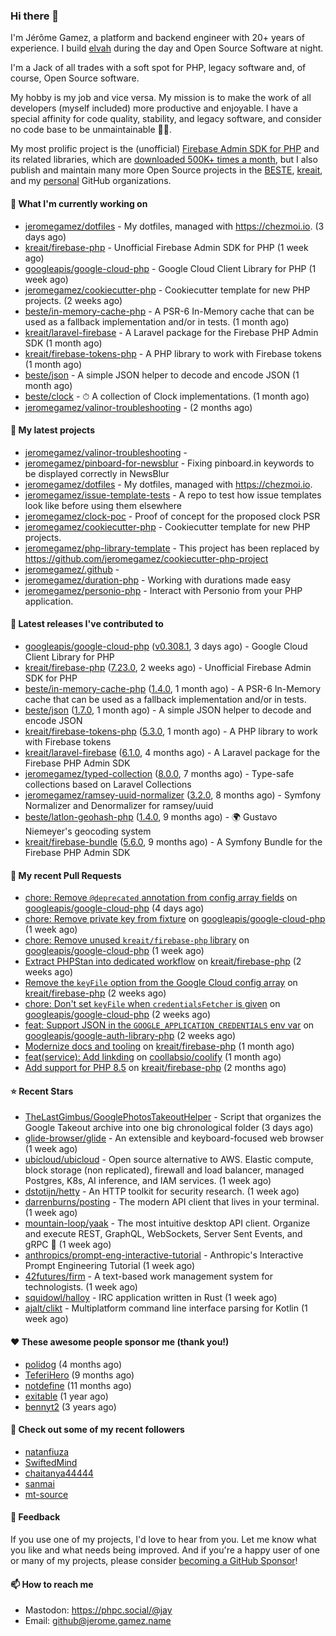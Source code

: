 ### Hi there 👋

I'm Jérôme Gamez, a platform and backend engineer with 20+ years of experience.
I build [elvah](https://www.elvah.de) during the day and Open Source Software
at night.

I'm a Jack of all trades with a soft spot for PHP, legacy software and,
of course, Open Source software.

My hobby is my job and vice versa. My mission is to make the work of all
developers (myself included) more productive and enjoyable.
I have a special affinity for code quality, stability, and legacy software,
and consider no code base to be unmaintainable 💪🏻.

My most prolific project is the (unofficial)
[Firebase Admin SDK for PHP](https://github.com/kreait/firebase-php) and its
related libraries, which are
[downloaded 500K+ times a month](https://packagist.org/packages/kreait/firebase-php/stats), but I also publish and maintain many more Open Source
projects in the [BESTE](https://github.com/beste),
[kreait](https://github.com/kreait), and my
[personal](https://github.com/jeromegamez) GitHub organizations.

#### 👷 What I'm currently working on

- [jeromegamez/dotfiles](https://github.com/jeromegamez/dotfiles) - My dotfiles, managed with https://chezmoi.io. (3 days ago)
- [kreait/firebase-php](https://github.com/kreait/firebase-php) - Unofficial Firebase Admin SDK for PHP (1 week ago)
- [googleapis/google-cloud-php](https://github.com/googleapis/google-cloud-php) - Google Cloud Client Library for PHP (1 week ago)
- [jeromegamez/cookiecutter-php](https://github.com/jeromegamez/cookiecutter-php) - Cookiecutter template for new PHP projects. (2 weeks ago)
- [beste/in-memory-cache-php](https://github.com/beste/in-memory-cache-php) - A PSR-6 In-Memory cache that can be used as a fallback implementation and/or in tests. (1 month ago)
- [kreait/laravel-firebase](https://github.com/kreait/laravel-firebase) - A Laravel package for the Firebase PHP Admin SDK (1 month ago)
- [kreait/firebase-tokens-php](https://github.com/kreait/firebase-tokens-php) - A PHP library to work with Firebase tokens (1 month ago)
- [beste/json](https://github.com/beste/json) - A simple JSON helper to decode and encode JSON (1 month ago)
- [beste/clock](https://github.com/beste/clock) - ⏱ A collection of Clock implementations. (1 month ago)
- [jeromegamez/valinor-troubleshooting](https://github.com/jeromegamez/valinor-troubleshooting) -  (2 months ago)

#### 🌱 My latest projects

- [jeromegamez/valinor-troubleshooting](https://github.com/jeromegamez/valinor-troubleshooting) - 
- [jeromegamez/pinboard-for-newsblur](https://github.com/jeromegamez/pinboard-for-newsblur) - Fixing pinboard.in keywords to be displayed correctly in NewsBlur
- [jeromegamez/dotfiles](https://github.com/jeromegamez/dotfiles) - My dotfiles, managed with https://chezmoi.io.
- [jeromegamez/issue-template-tests](https://github.com/jeromegamez/issue-template-tests) - A repo to test how issue templates look like before using them elsewhere
- [jeromegamez/clock-poc](https://github.com/jeromegamez/clock-poc) - Proof of concept for the proposed clock PSR
- [jeromegamez/cookiecutter-php](https://github.com/jeromegamez/cookiecutter-php) - Cookiecutter template for new PHP projects.
- [jeromegamez/php-library-template](https://github.com/jeromegamez/php-library-template) - This project has been replaced by https://github.com/jeromegamez/cookiecutter-php-project
- [jeromegamez/.github](https://github.com/jeromegamez/.github) - 
- [jeromegamez/duration-php](https://github.com/jeromegamez/duration-php) - Working with durations made easy
- [jeromegamez/personio-php](https://github.com/jeromegamez/personio-php) - Interact with Personio from your PHP application.

#### 🔭 Latest releases I've contributed to

- [googleapis/google-cloud-php](https://github.com/googleapis/google-cloud-php) ([v0.308.1](https://github.com/googleapis/google-cloud-php/releases/tag/v0.308.1), 3 days ago) - Google Cloud Client Library for PHP
- [kreait/firebase-php](https://github.com/kreait/firebase-php) ([7.23.0](https://github.com/kreait/firebase-php/releases/tag/7.23.0), 2 weeks ago) - Unofficial Firebase Admin SDK for PHP
- [beste/in-memory-cache-php](https://github.com/beste/in-memory-cache-php) ([1.4.0](https://github.com/beste/in-memory-cache-php/releases/tag/1.4.0), 1 month ago) - A PSR-6 In-Memory cache that can be used as a fallback implementation and/or in tests.
- [beste/json](https://github.com/beste/json) ([1.7.0](https://github.com/beste/json/releases/tag/1.7.0), 1 month ago) - A simple JSON helper to decode and encode JSON
- [kreait/firebase-tokens-php](https://github.com/kreait/firebase-tokens-php) ([5.3.0](https://github.com/kreait/firebase-tokens-php/releases/tag/5.3.0), 1 month ago) - A PHP library to work with Firebase tokens
- [kreait/laravel-firebase](https://github.com/kreait/laravel-firebase) ([6.1.0](https://github.com/kreait/laravel-firebase/releases/tag/6.1.0), 4 months ago) - A Laravel package for the Firebase PHP Admin SDK
- [jeromegamez/typed-collection](https://github.com/jeromegamez/typed-collection) ([8.0.0](https://github.com/jeromegamez/typed-collection/releases/tag/8.0.0), 7 months ago) - Type-safe collections based on Laravel Collections
- [jeromegamez/ramsey-uuid-normalizer](https://github.com/jeromegamez/ramsey-uuid-normalizer) ([3.2.0](https://github.com/jeromegamez/ramsey-uuid-normalizer/releases/tag/3.2.0), 8 months ago) - Symfony Normalizer and Denormalizer for ramsey/uuid
- [beste/latlon-geohash-php](https://github.com/beste/latlon-geohash-php) ([1.4.0](https://github.com/beste/latlon-geohash-php/releases/tag/1.4.0), 9 months ago) - 🌍 Gustavo Niemeyer&#39;s geocoding system
- [kreait/firebase-bundle](https://github.com/kreait/firebase-bundle) ([5.6.0](https://github.com/kreait/firebase-bundle/releases/tag/5.6.0), 9 months ago) - A Symfony Bundle for the Firebase PHP Admin SDK

#### 🔨 My recent Pull Requests

- [chore: Remove `@deprecated` annotation from config array fields](https://github.com/googleapis/google-cloud-php/pull/8689) on [googleapis/google-cloud-php](https://github.com/googleapis/google-cloud-php) (4 days ago)
- [chore: Remove private key from fixture](https://github.com/googleapis/google-cloud-php/pull/8675) on [googleapis/google-cloud-php](https://github.com/googleapis/google-cloud-php) (1 week ago)
- [chore: Remove unused `kreait/firebase-php` library](https://github.com/googleapis/google-cloud-php/pull/8672) on [googleapis/google-cloud-php](https://github.com/googleapis/google-cloud-php) (1 week ago)
- [Extract PHPStan into dedicated workflow](https://github.com/kreait/firebase-php/pull/1027) on [kreait/firebase-php](https://github.com/kreait/firebase-php) (2 weeks ago)
- [Remove the `keyFile` option from the Google Cloud config array](https://github.com/kreait/firebase-php/pull/1026) on [kreait/firebase-php](https://github.com/kreait/firebase-php) (2 weeks ago)
- [chore: Don&#39;t set `keyFile` when `credentialsFetcher` is given](https://github.com/googleapis/google-cloud-php/pull/8657) on [googleapis/google-cloud-php](https://github.com/googleapis/google-cloud-php) (2 weeks ago)
- [feat: Support JSON in the `GOOGLE_APPLICATION_CREDENTIALS` env var](https://github.com/googleapis/google-auth-library-php/pull/635) on [googleapis/google-auth-library-php](https://github.com/googleapis/google-auth-library-php) (2 weeks ago)
- [Modernize docs and tooling](https://github.com/kreait/firebase-php/pull/1023) on [kreait/firebase-php](https://github.com/kreait/firebase-php) (1 month ago)
- [feat(service): Add linkding](https://github.com/coollabsio/coolify/pull/6651) on [coollabsio/coolify](https://github.com/coollabsio/coolify) (1 month ago)
- [Add support for PHP 8.5](https://github.com/kreait/firebase-php/pull/1019) on [kreait/firebase-php](https://github.com/kreait/firebase-php) (2 months ago)

#### ⭐ Recent Stars

- [TheLastGimbus/GooglePhotosTakeoutHelper](https://github.com/TheLastGimbus/GooglePhotosTakeoutHelper) - Script that organizes the Google Takeout archive into one big chronological folder (3 days ago)
- [glide-browser/glide](https://github.com/glide-browser/glide) - An extensible and keyboard-focused web browser (1 week ago)
- [ubicloud/ubicloud](https://github.com/ubicloud/ubicloud) - Open source alternative to AWS. Elastic compute, block storage (non replicated), firewall and load balancer, managed Postgres, K8s, AI inference, and IAM services. (1 week ago)
- [dstotijn/hetty](https://github.com/dstotijn/hetty) - An HTTP toolkit for security research. (1 week ago)
- [darrenburns/posting](https://github.com/darrenburns/posting) - The modern API client that lives in your terminal. (1 week ago)
- [mountain-loop/yaak](https://github.com/mountain-loop/yaak) - The most intuitive desktop API client. Organize and execute REST, GraphQL, WebSockets, Server Sent Events, and gRPC 🦬 (1 week ago)
- [anthropics/prompt-eng-interactive-tutorial](https://github.com/anthropics/prompt-eng-interactive-tutorial) - Anthropic&#39;s Interactive Prompt Engineering Tutorial (1 week ago)
- [42futures/firm](https://github.com/42futures/firm) - A text-based work management system for technologists. (1 week ago)
- [squidowl/halloy](https://github.com/squidowl/halloy) - IRC application written in Rust (1 week ago)
- [ajalt/clikt](https://github.com/ajalt/clikt) - Multiplatform command line interface parsing for Kotlin (1 week ago)

#### ❤️ These awesome people sponsor me (thank you!)

- [polidog](https://github.com/polidog) (4 months ago)
- [TeferiHero](https://github.com/TeferiHero) (9 months ago)
- [notdefine](https://github.com/notdefine) (11 months ago)
- [exitable](https://github.com/exitable) (1 year ago)
- [bennyt2](https://github.com/bennyt2) (3 years ago)

#### 👯 Check out some of my recent followers

- [natanfiuza](https://github.com/natanfiuza)
- [SwiftedMind](https://github.com/SwiftedMind)
- [chaitanya44444](https://github.com/chaitanya44444)
- [sanmai](https://github.com/sanmai)
- [mt-source](https://github.com/mt-source)

#### 💬 Feedback

If you use one of my projects, I'd love to hear from you. Let me know what you
like and what needs being improved. And if you're a happy user of one or
many of my projects, please consider
[becoming a GitHub Sponsor](https://github.com/sponsors/jeromegamez)!

#### 📫 How to reach me

- Mastodon: https://phpc.social/@jay
- Email: github@jerome.gamez.name
